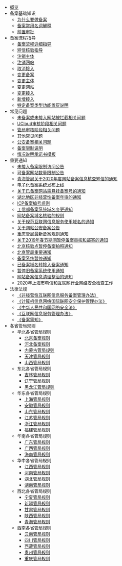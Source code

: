 
* [概览](/beian1/README)
* 备案基础知识
    * [为什么要做备案](/beian1/basics/knowledge)
    * [备案常用名词解释](/beian1/basics/knowledge1)
    * [前置审批](/beian1/basics/knowledge2)
* 备案流程指导
    * [备案流程详细指导](/beian1/guidance/guidance1)
    * [短信核验指导](/beian1/guidance/guidance2)
    * [注销主体](/beian1/guidance/guidance4)
    * [注销网站](/beian1/guidance/guidance5)
    * [取消接入](/beian1/guidance/guidance6)
    * [变更备案](/beian1/guidance/guidance7)
    * [变更主体](/beian1/guidance/guidance10)
    * [变更网站](/beian1/guidance/guidance11)
    * [变更接入](/beian1/guidance/guidance8)
    * [新增接入](/beian1/guidance/guidance9)
    * [特定备案类型功能置灰说明](/beian1/guidance/guidance12)
* 常见问题
    * [未备案或未接入网站被拦截相关问题](/beian1/problem/problem5)
    * [UCloud审核阶段相关问题](/beian1/problem/problem2)
    * [管局审核阶段相关问题](/beian1/problem/problem3)
    * [其他常见问题](/beian1/problem/problem4)
    * [公安备案相关问题](/beian1/problem/problem6)
    * [备案限制说明](/beian1/problem/problem8)
    * [情况说明承诺书模板](/beian1/problem/problem9)
* 重要通知
    * [未接入备案限制访问公告](/beian1/notice/notice21)
    * [可备案网站数量限制公告](/beian1/notice/notice20)
    * [青海管局关于2020年度网站备案信息核查短信的通知](/beian1/notice/notice19)
    * [电子化备案系统发布上线](/beian1/notice/notice17)
    * [关于已备案网站需悬挂备案号的通知](/beian1/notice/notice15)
    * [湖北地区非经营性备案年审的通知](/beian1/notice/notice16)
    * [ICP备案编号规则](/beian1/notice/notice14)
    * [工信部备案系统域名变更通知](/beian1/notice/notice13)
    * [网站备案域名核验的规则](/beian1/notice/notice9)
    * [关于规范互联网信息服务使用域名的通知](/beian1/notice/notice2)
    * [关于网站公安备案公告](/beian1/notice/notice1)
    * [重庆管局最新备案规则通知](/beian1/notice/notice3)
    * [关于2019年春节期间暂停备案审核和邮寄的通知](/beian1/notice/notice11)
    * [北京核验点暂停备案拍照通知](/beian1/notice/notice7)
    * [北京管局重要通知](/beian1/notice/notice4)
    * [备案系统暂停通知](/beian1/notice/notice12)
    * [已备案域名转接入备案通知](/beian1/notice/notice5)
    * [暂停旧备案系统使用通知](/beian1/notice/notice6)
    * [网站备案信息清理整治的通知](/beian1/notice/notice8)
    * [2020年上海市电信和互联网行业网络安全检查工作](/beian1/notice/notice18)
* 法律法规
    * [《非经营性互联网信息服务备案管理办法》](/beian1/regulations/regulations1)
    * [《计算机信息网络国际联网安全保护管理办法》](/beian1/regulations/regulations2)
    * [《中华人民共和国网络安全法》](/beian1/regulations/regulations3)
    * [《互联网信息服务管理办法》](/beian1/regulations/regulations4)
    * [《备案需知》](/beian1/regulations/regulations5)
* 各省管局规则
    * 华北各省管局规则
        * [北京备案规则](/beian1/rule/rule1/beijing)
        * [河北备案规则](/beian1/rule/rule1/hebei)
        * [内蒙古管局规则](/beian1/rule/rule1/neimenggu)
        * [天津管局规则](/beian1/rule/rule1/tianjin)
        * [山西管局规则](/beian1/rule/rule1/shanxi)
    * 东北各省管局规则
        * [吉林管局规则](/beian1/rule/rule2/jilin)
        * [辽宁管局规则](/beian1/rule/rule2/liaoning)
        * [黑龙江管局规则](/beian1/rule/rule2/heilongjiang)
    * 华东各省管局规则
        * [上海管局规则](/beian1/rule/rule3/shanghai)
        * [安徽管局规则](/beian1/rule/rule3/anhui)
        * [山东管局规则](/beian1/rule/rule3/shandong)
        * [江苏管局规则](/beian1/rule/rule3/jiangsu)
        * [浙江管局规则](/beian1/rule/rule3/zhejiang)
        * [福建管局规则](/beian1/rule/rule3/fujian)
    * 华南各省管局规则
        * [广东管局规则](/beian1/rule/rule4/guangdong)
        * [广西管局规则](/beian1/rule/rule4/guangxi)
        * [海南管局规则](/beian1/rule/rule4/hainan)
    * 华中各省管局规则
        * [江西管局规则](/beian1/rule/rule5/jiangxi)
        * [河南管局规则](/beian1/rule/rule5/henan)
        * [湖北管局规则](/beian1/rule/rule5/hubei)
        * [湖南管局规则](/beian1/rule/rule5/hunan)
    * 西北各省管局规则
        * [宁夏管局规则](/beian1/rule/rule6/ningxia)
        * [新疆管局规则](/beian1/rule/rule6/xinjiang)
        * [甘肃管局规则](/beian1/rule/rule6/gansu)
        * [陕西管局规则](/beian1/rule/rule6/shanxi3)
        * [青海管局规则](/beian1/rule/rule6/qinghai)
    * 西南各省管局规则
        * [云南管局规则](/beian1/rule/rule7/yunnan)
        * [四川管局规则](/beian1/rule/rule7/sichuan)
        * [西藏管局规则](/beian1/rule/rule7/xizang)
        * [贵州管局规则](/beian1/rule/rule7/guizhou)
        * [重庆管局规则](/beian1/rule/rule7/chongqing)
